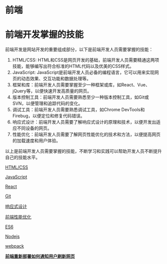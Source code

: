 # 前端

# 前端开发掌握的技能

前端开发是网站开发的重要组成部分，以下是前端开发人员需要掌握的技能：

1. HTML/CSS: HTML和CSS是网页开发的基础，前端开发人员需要精通这两项技能，能够编写出符合标准的HTML代码以及优美的CSS样式。
2. JavaScript: JavaScript是前端开发人员必备的编程语言，它可以用来实现网页的动态效果、交互功能和数据处理等。
3. 框架和库：前端开发人员需要掌握至少一种框架或库，如React、Vue、jQuery等，以便快速开发高质量的网页。
4. 版本控制工具：前端开发人员需要熟悉至少一种版本控制工具，如Git或SVN，以便管理和追踪代码的变化。
5. 调试工具：前端开发人员需要熟悉调试工具，如Chrome DevTools和Firebug，以便定位和修复代码错误。
6. 响应式设计：前端开发人员需要了解响应式设计的原理和技术，以便开发出适应不同设备的网页。
7. 性能优化：前端开发人员需要了解网页性能优化的技术和方法，以便提高网页的加载速度和用户体验。

以上是前端开发人员需要掌握的技能，不断学习和实践可以帮助开发人员不断提升自己的技能水平。

[HTML/CSS](%E5%89%8D%E7%AB%AF%208294630f7b944c479f961af31e2d9f74/HTML%20CSS%20b3ecde6b577c450284b7c49a4d39b698.md)

[JavaScript](%E5%89%8D%E7%AB%AF%208294630f7b944c479f961af31e2d9f74/JavaScript%20a4b91258fc53463c983cd6e498845d12.md)

[React](%E5%89%8D%E7%AB%AF%208294630f7b944c479f961af31e2d9f74/React%20990cb1e0928b4bbfa093b1c74ff04f3e.md)

[Git](%E5%89%8D%E7%AB%AF%208294630f7b944c479f961af31e2d9f74/Git%200d0cd16d636d4ac581aebce2baa8018b.md)

[响应式设计](%E5%89%8D%E7%AB%AF%208294630f7b944c479f961af31e2d9f74/%E5%93%8D%E5%BA%94%E5%BC%8F%E8%AE%BE%E8%AE%A1%20afd0d5576be74baab5cd98d754aa5cf8.md)

[前端性能优化](%E5%89%8D%E7%AB%AF%208294630f7b944c479f961af31e2d9f74/%E5%89%8D%E7%AB%AF%E6%80%A7%E8%83%BD%E4%BC%98%E5%8C%96%2087620dcaf89046d1a1531dc248b42bb7.md)

[ES6](%E5%89%8D%E7%AB%AF%208294630f7b944c479f961af31e2d9f74/ES6%20b58063df825a490c93a577669ffbc0cf.md)

[Nodejs](%E5%89%8D%E7%AB%AF%208294630f7b944c479f961af31e2d9f74/Nodejs%20c3bd9f10977e4ec0ace62a99ecab66b9.md)

[webpack](%E5%89%8D%E7%AB%AF%208294630f7b944c479f961af31e2d9f74/webpack%201cd1090cc4c5414092588824bcead981.md)

[****前端重新部署如何通知用户刷新网页****](%E5%89%8D%E7%AB%AF%208294630f7b944c479f961af31e2d9f74/%E5%89%8D%E7%AB%AF%E9%87%8D%E6%96%B0%E9%83%A8%E7%BD%B2%E5%A6%82%E4%BD%95%E9%80%9A%E7%9F%A5%E7%94%A8%E6%88%B7%E5%88%B7%E6%96%B0%E7%BD%91%E9%A1%B5%206ed5836cc259476e9bd7b145ba69ac2e.md)